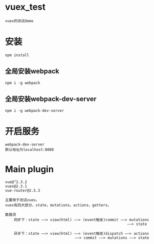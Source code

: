 # vuex_test
    vuex的测试demo
# 安装
    npm install
## 全局安装webpack
    npm i -g webpack
## 全局安装webpack-dev-server
    npm i -g webpack-dev-server
# 开启服务
    webpack-dev-server
    默认地址为localhost:8080
# Main plugin
    vue@^2.3.2
    vuex@2.3.1
    vue-router@2.5.3

    主要用于测试vuex。
    vuex有四大部分，state，mutations，actions，getters。

    数据流
        同步下：state ——> view(html) ——> (event触发)commit ——> mutations 
                                                            ——> state

        异步下：state ——> view(html) ——> (event触发)dispatch ——> actions 
                                    ——> commit ——> mutations ——> state


